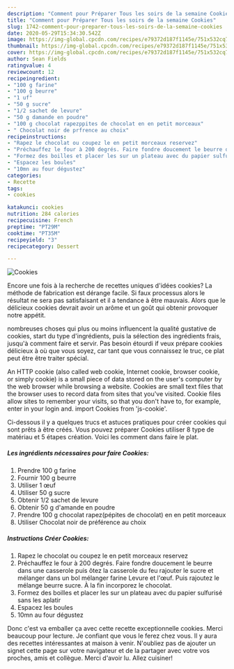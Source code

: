 ```yaml
---
description: "Comment pour Préparer Tous les soirs de la semaine Cookies"
title: "Comment pour Préparer Tous les soirs de la semaine Cookies"
slug: 1742-comment-pour-preparer-tous-les-soirs-de-la-semaine-cookies
date: 2020-05-29T15:34:30.542Z
image: https://img-global.cpcdn.com/recipes/e79372d187f1145e/751x532cq70/cookies-photo-principale-de-la-recette.jpg
thumbnail: https://img-global.cpcdn.com/recipes/e79372d187f1145e/751x532cq70/cookies-photo-principale-de-la-recette.jpg
cover: https://img-global.cpcdn.com/recipes/e79372d187f1145e/751x532cq70/cookies-photo-principale-de-la-recette.jpg
author: Sean Fields
ratingvalue: 4
reviewcount: 12
recipeingredient:
- "100 g farine"
- "100 g beurre"
- "1 uf"
- "50 g sucre"
- "1/2 sachet de levure"
- "50 g damande en poudre"
- "100 g chocolat rapezppites de chocolat en en petit morceaux"
- " Chocolat noir de prfrence au choix"
recipeinstructions:
- "Rapez le chocolat ou coupez le en petit morceaux reservez"
- "Préchauffez le four à 200 degrés. Faire fondre doucement le beurre dans une casserole puis ôtez la casserole du feu rajouter le sucre et mélanger dans un bol mélanger farine Levure et l&#39;œuf. Puis rajoutez le mélange beurre sucre. À la fin incorporez le chocolat."
- "Formez des boilles et placer les sur un plateau avec du papier sulfurisé sans les aplatir"
- "Espacez les boules"
- "10mn au four dégustez"
categories:
- Recette
tags:
- cookies

katakunci: cookies 
nutrition: 284 calories
recipecuisine: French
preptime: "PT29M"
cooktime: "PT35M"
recipeyield: "3"
recipecategory: Dessert

---
```



![Cookies](https://img-global.cpcdn.com/recipes/e79372d187f1145e/751x532cq70/cookies-photo-principale-de-la-recette.jpg)

Encore une fois à la recherche de recettes uniques d'idées cookies? La méthode de fabrication est dérange facile. Si faux processus alors le résultat ne sera pas satisfaisant et il a tendance à être mauvais. Alors que le délicieux cookies devrait avoir un arôme et un goût qui obtenir provoquer notre appétit.

nombreuses choses qui plus ou moins influencent la qualité gustative de cookies, start du type d'ingrédients, puis la sélection des ingrédients frais, jusqu'à comment faire et servir. Pas besoin étourdi if veux prépare cookies délicieux à où que vous soyez, car tant que vous connaissez le truc, ce plat peut être être traiter spécial.

An HTTP cookie (also called web cookie, Internet cookie, browser cookie, or simply cookie) is a small piece of data stored on the user&#39;s computer by the web browser while browsing a website. Cookies are small text files that the browser uses to record data from sites that you&#39;ve visited. Cookie files allow sites to remember your visits, so that you don&#39;t have to, for example, enter in your login and. import Cookies from &#39;js-cookie&#39;.


Ci-dessous il y a quelques trucs et astuces pratiques pour créer cookies qui sont prêts à être créés. Vous pouvez préparer Cookies utiliser 8 type de matériau et 5 étapes création. Voici les comment dans faire le plat.

<!--inarticleads1-->

##### Les ingrédients nécessaires pour faire Cookies:

1. Prendre 100 g farine
1. Fournir 100 g beurre
1. Utiliser 1 œuf
1. Utiliser 50 g sucre
1. Obtenir 1/2 sachet de levure
1. Obtenir 50 g d&#39;amande en poudre
1. Prendre 100 g chocolat rapez(pépites de chocolat) en en petit morceaux
1. Utiliser  Chocolat noir de préférence au choix




<!--inarticleads2-->

##### Instructions Créer Cookies:

1. Rapez le chocolat ou coupez le en petit morceaux reservez
1. Préchauffez le four à 200 degrés. Faire fondre doucement le beurre dans une casserole puis ôtez la casserole du feu rajouter le sucre et mélanger dans un bol mélanger farine Levure et l&#39;œuf. Puis rajoutez le mélange beurre sucre. À la fin incorporez le chocolat.
1. Formez des boilles et placer les sur un plateau avec du papier sulfurisé sans les aplatir
1. Espacez les boules
1. 10mn au four dégustez





Donc c'est va emballer ça avec cette recette exceptionnelle cookies. Merci beaucoup pour lecture. Je confiant que vous le ferez chez vous. Il y aura des recettes  intéressantes at maison à venir. N'oubliez pas de ajouter un signet cette page sur votre navigateur et de la partager avec votre vos proches, amis et collègue. Merci d'avoir lu. Allez cuisiner!
